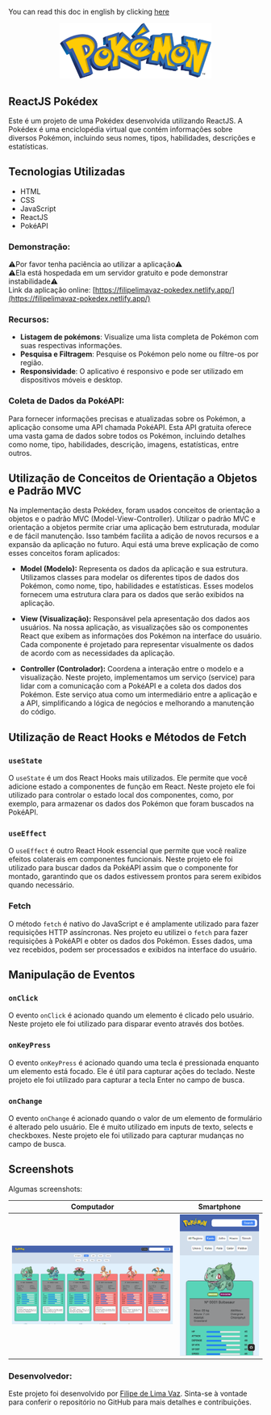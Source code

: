 You can read this doc in english by clicking [here](./README-english.md)

<p align="center">
  <img src="/src/assets/pokemon.png" width="300px" alt="Pokemon logo">
</p>

## ReactJS Pokédex

Este é um projeto de uma Pokédex desenvolvida utilizando ReactJS. A Pokédex é uma enciclopédia virtual que contém informações sobre diversos Pokémon, incluindo seus nomes, tipos, habilidades, descrições e estatísticas.

## Tecnologias Utilizadas

- HTML
- CSS
- JavaScript
- ReactJS
- PokéAPI

### Demonstração:

⚠️Por favor tenha paciência ao utilizar a aplicação⚠️ </br>
⚠️Ela está hospedada em um servidor gratuito e pode demonstrar instabilidade⚠️ </br>
Link da aplicação online: [https://filipelimavaz-pokedex.netlify.app/](https://filipelimavaz-pokedex.netlify.app/)

### Recursos:

- **Listagem de pokémons**: Visualize uma lista completa de Pokémon com suas respectivas informações.
- **Pesquisa e Filtragem**: Pesquise os Pokémon pelo nome ou filtre-os por região.
- **Responsividade**: O aplicativo é responsivo e pode ser utilizado em dispositivos móveis e desktop.

### Coleta de Dados da PokéAPI:

Para fornecer informações precisas e atualizadas sobre os Pokémon, a aplicação consome uma API chamada PokéAPI. Esta API gratuita oferece uma vasta gama de dados sobre todos os Pokémon, incluindo detalhes como nome, tipo, habilidades, descrição, imagens, estatísticas, entre outros.

## Utilização de Conceitos de Orientação a Objetos e Padrão MVC

Na implementação desta Pokédex, foram usados conceitos de orientação a objetos e o padrão MVC (Model-View-Controller). Utilizar o padrão MVC e orientação a objetos permite criar uma aplicação bem estruturada, modular e de fácil manutenção. Isso também facilita a adição de novos recursos e a expansão da aplicação no futuro. Aqui está uma breve explicação de como esses conceitos foram aplicados:

- **Model (Modelo):** Representa os dados da aplicação e sua estrutura. Utilizamos classes para modelar os diferentes tipos de dados dos Pokémon, como nome, tipo, habilidades e estatísticas. Esses modelos fornecem uma estrutura clara para os dados que serão exibidos na aplicação.

- **View (Visualização):** Responsável pela apresentação dos dados aos usuários. Na nossa aplicação, as visualizações são os componentes React que exibem as informações dos Pokémon na interface do usuário. Cada componente é projetado para representar visualmente os dados de acordo com as necessidades da aplicação.

- **Controller (Controlador):** Coordena a interação entre o modelo e a visualização. Neste projeto, implementamos um serviço (service) para lidar com a comunicação com a PokéAPI e a coleta dos dados dos Pokémon. Este serviço atua como um intermediário entre a aplicação e a API, simplificando a lógica de negócios e melhorando a manutenção do código.

## Utilização de React Hooks e Métodos de Fetch

### `useState`

O `useState` é um dos React Hooks mais utilizados. Ele permite que você adicione estado a componentes de função em React. Neste projeto ele foi utilizado para controlar o estado local dos componentes, como, por exemplo, para armazenar os dados dos Pokémon que foram buscados na PokéAPI.

### `useEffect`

O `useEffect` é outro React Hook essencial que permite que você realize efeitos colaterais em componentes funcionais. Neste projeto ele foi utilizado para buscar dados da PokéAPI assim que o componente for montado, garantindo que os dados estivessem prontos para serem exibidos quando necessário.

### Fetch

O método `fetch` é nativo do JavaScript e é amplamente utilizado para fazer requisições HTTP assíncronas. Nes projeto eu utilizei o `fetch` para fazer requisições à PokéAPI e obter os dados dos Pokémon. Esses dados, uma vez recebidos, podem ser processados e exibidos na interface do usuário.

## Manipulação de Eventos

### `onClick`

O evento `onClick` é acionado quando um elemento é clicado pelo usuário. Neste projeto ele foi utilizado para disparar evento através dos botões.

### `onKeyPress`

O evento `onKeyPress` é acionado quando uma tecla é pressionada enquanto um elemento está focado. Ele é útil para capturar ações do teclado. Neste projeto ele foi utilizado para capturar a tecla Enter no campo de busca.

### `onChange`

O evento `onChange` é acionado quando o valor de um elemento de formulário é alterado pelo usuário. Ele é muito utilizado em inputs de texto, selects e checkboxes. Neste projeto ele foi utilizado para capturar mudanças no campo de busca.

## Screenshots

Algumas screenshots:

| Computador | Smartphone |
|----------------|---------------|
| ![PC](src/assets/screenshot_1.png) | ![Mobile](src/assets/screenshot_2.png) |


### Desenvolvedor:

Este projeto foi desenvolvido por [Filipe de Lima Vaz](https://www.linkedin.com/in/filipe-de-lima-vaz/). Sinta-se à vontade para conferir o repositório no GitHub para mais detalhes e contribuições.
